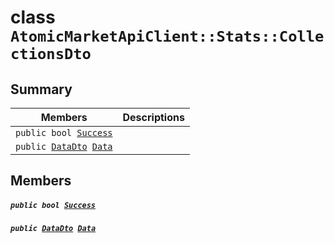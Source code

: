 # class `AtomicMarketApiClient::Stats::CollectionsDto` 

## Summary

 Members                                | Descriptions                                
----------------------------------------|---------------------------------------------
`public bool `[`Success`](#class_atomic_market_api_client_1_1_stats_1_1_collections_dto_1a506fb037fbb6bfe8f254c021a2c3cfac) | 
`public `[`DataDto`](.github/workflows/documentation/md/AtomicMarketApiClient--Stats--CollectionsDto--DataDto.md#class_atomic_market_api_client_1_1_stats_1_1_collections_dto_1_1_data_dto)` `[`Data`](#class_atomic_market_api_client_1_1_stats_1_1_collections_dto_1a65c0779654774581967081cf3136bd84) | 

## Members

##### `public bool `[`Success`](#class_atomic_market_api_client_1_1_stats_1_1_collections_dto_1a506fb037fbb6bfe8f254c021a2c3cfac) 

##### `public `[`DataDto`](.github/workflows/documentation/md/AtomicMarketApiClient--Stats--CollectionsDto--DataDto.md#class_atomic_market_api_client_1_1_stats_1_1_collections_dto_1_1_data_dto)` `[`Data`](#class_atomic_market_api_client_1_1_stats_1_1_collections_dto_1a65c0779654774581967081cf3136bd84) 

